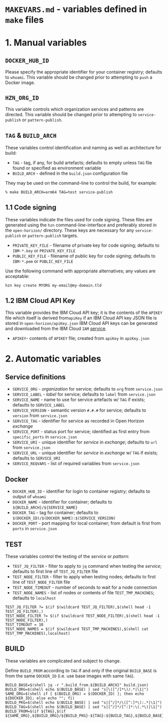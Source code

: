 # `MAKEVARS.md` - variables defined in `make` files

# 1. Manual variables

## `DOCKER_HUB_ID`

Please specify the appropriate identifier for your container registry; defaults to `whoami`.  This variable should be changed prior to attempting to `push` a Docker image.

## `HZN_ORG_ID`

This variable controls which organization services and patterns are directed.  This variable should be changed prior to attempting to `service-publish` or `pattern-publish`.

## `TAG` & `BUILD_ARCH`

These variables control identification and naming as well as architecture for build:

+ `TAG` - tag, if any, for build artefacts; defaults to empty unless `TAG` file found or specified as environment variable
+ `BUILD_ARCH` -   defined in the `build.json` configuration file

They may be used on the command-line to control the build, for example:

```
% make BUILD_ARCH=arm64 TAG=test service-publish
```
## 1.1 Code signing

These variables indicate the files used for code signing.  These files are generated using the `hzn` command-line-interface and preferably stored in the `open-horizon/` directory.  These keys are necessary for any `service-publish` or `pattern-publish` targets.

+ `PRIVATE_KEY_FILE` - filename of private key for code signing; defaults to `IBM-*.key` or `PRIVATE_KEY_FILE`
+ `PUBLIC_KEY_FILE` - filename of public key for code signing; defaults to `IBM-*.pem` or `PUBLIC_KEY_FILE`

Use the following command with appropriate alternatives; any values are acceptable:

```
hzn key create MYORG my-email@my-domain.tld
```

## 1.2 IBM Cloud API Key

This variable provides the IBM Cloud API key; it is the contents of the `APIKEY` file which itself is derived from`apiKey` if an IBM Cloud API key JSON file is stored in `open-horizon/apiKey.json`  IBM Cloud API keys can be generated and downloaded from the IBM Cloud `IAM` [service][ibm-iam].

[ibm-iam]: http://cloud.ibm.com/iam

+ `APIKEY`- contents of `APIKEY` file; created from `apiKey` in `apiKey.json` 

# 2. Automatic variables

## Service definitions

+ `SERVICE_ORG` - _organization_ for service; defaults to `org` from `service.json`
+ `SERVICE_LABEL` - _label_ for service; defaults to `label` from `service.json`
+ `SERVICE_NAME` - name to use for service artefacts w/ `TAG` if exists; defaults to `SERVICE_LABEL`
+ `SERVICE_VERSION` - semantic version `#.#.#` for service; defaults to `version` from `service.json`
+ `SERVICE_TAG` - identifier for service as recorded in Open Horizon _exchange_
+ `SERVICE_PORT` - status port for service; identified as first entry from `specific_ports` in `service.json`
+ `SERVICE_URI` - unique identifier for _service_ in _exchange_; defaults to `url` from `service.json`
+ `SERVICE_URL` - unique identifier for _service_ in _exchange_ w/ `TAG` if exists; defaults to `SERVICE_URI`
+ `SERVICE_REQVARS` - list of required variables from `service.json`

## Docker

+ `DOCKER_HUB_ID` - identifier for login to container registry; defaults to output of `whoami`
+ `DOCKER_NAME` - identifier for container; defaults to `${BUILD_ARCH}/${SERVICE_NAME}`
+ `DOCKER_TAG` - tag for container; defaults to `$(DOCKER_ID)/$(DOCKER_NAME):$(SERVICE_VERSION)` 
+ `DOCKER_PORT` - port mapping for local container; from default is first from `ports` in `service.json`

## TEST

These variables control the testing of the _service_ or _pattern_:

+ `TEST_JQ_FILTER` - filter to apply to `jq` command when testing the _service_; defaults to first line of `TEST_JQ_FILTER` file
+ `TEST_NODE_FILTER` - filter to apply when testing nodes; defaults to first line of `TEST_NODE_FILTER` file
+ `TEST_NODE_TIMEOUT` - number of seconds to wait for a node connection
+ `TEST_NODE_NAMES` - list of nodes or contents of file `TEST_TMP_MACHINES`; defaults to `localhost`

```
TEST_JQ_FILTER ?= $(if $(wildcard TEST_JQ_FILTER),$(shell head -1 TEST_JQ_FILTER),)
TEST_NODE_FILTER ?= $(if $(wildcard TEST_NODE_FILTER),$(shell head -1 TEST_NODE_FILTER),)
TEST_TIMEOUT = 10
TEST_NODE_NAMES = $(if $(wildcard TEST_TMP_MACHINES),$(shell cat TEST_TMP_MACHINES),localhost)
```

## BUILD

These variables are complicated and subject to change.

Define `BUILD_FROM` according to `TAG` if and only if the original `BUILD_BASE` is from the same `DOCKER_ID` (i.e. use base images with same `TAG`).

```
BUILD_BASE=$(shell jq -r ".build_from.${BUILD_ARCH}" build.json)
BUILD_ORG=$(shell echo $(BUILD_BASE) | sed "s|\([^/]*\)/.*|\1|")
SAME_ORG=$(shell if [ $(BUILD_ORG) = $(DOCKER_ID) ]; then echo ${DOCKER_ID}; else echo ""; fi)
BUILD_PKG=$(shell echo $(BUILD_BASE) | sed "s|[^/]*/\([^:]*\):.*|\1|")
BUILD_TAG=$(shell echo $(BUILD_BASE) | sed "s|[^/]*/[^:]*:\(.*\)|\1|")
BUILD_FROM=$(if ${TAG},$(if ${SAME_ORG},${BUILD_ORG}/${BUILD_PKG}-${TAG}:${BUILD_TAG},${BUILD_BASE}),${BUILD_BASE})
```
